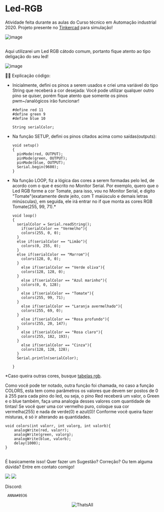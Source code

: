 # Led-RGB
Atividade feita durante as aulas do Curso técnico em Automação industrial 2020.
Projeto presente no [Tinkercad](https://www.tinkercad.com/things/8HeKKI0H8wm-rgb-cores) para simulação!

![image](https://user-images.githubusercontent.com/95356877/173210356-d5e9c2f1-6236-4361-b8b7-a74619089f68.png)

##

Aqui utilizarei um Led RGB cátodo comum, portanto fique atento ao tipo deligação do seu led!

![image](https://user-images.githubusercontent.com/95356877/173210946-01bbd988-d6d3-4d0e-a032-e0bfa6492279.png)

👩‍💻 Explicação código:

- Inicialmente, defini os pinos a serem usados e criei uma variável do tipo String que receberá a cor desejada:
  Você pode utilizar qualquer outro pino se quiser, porém fique atento que somente os pinos pwm~/analógicos irão funcionar!

      #define red 11
      #define green 9
      #define blue 10
      
      String serialColor;
      
- Na função SETUP, defini os pinos citados acima como saídas(outputs):

      void setup()
      {
        pinMode(red, OUTPUT);
        pinMode(green, OUTPUT);
        pinMode(blue, OUTPUT);
        Serial.begin(9600);
      }
      
- Na função LOOP, fiz a lógica das cores a serem formadas pelo led, de acordo com o que é escrito no Monitor Serial. Por exemplo, quero que o Led RGB forme a cor Tomate, para isso, vou no Monitor Serial, e digito "Tomate"(exatamente deste jeito, com T maiúsculo e demais letras minúsculas), em seguida, ele irá entrar no if que monta as cores RGB Tomate(255, 99, 71).* 

      void loop()
      {
        serialColor = Serial.readString();
          if(serialColor == "Vermelho"){
          colors(255, 0, 0);
        }
        else if(serialColor == "Limão"){
          colors(0, 255, 0);
        }
        else if(serialColor == "Marrom"){
          colors(128, 0, 0);
        }
          else if(serialColor == "Verde oliva"){
          colors(128, 128, 0);
        }
          else if(serialColor == "Azul marinho"){
          colors(0, 0, 128);
        }
          else if(serialColor == "Tomate"){
          colors(255, 99, 71);
        }
          else if(serialColor == "Laranja avermelhado"){
          colors(255, 69, 0);
        }
          else if(serialColor == "Rosa profundo"){
          colors(255, 20, 147);
        }
          else if(serialColor == "Rosa claro"){
          colors(255, 182, 193);
        }
          else if(serialColor == "Cinza"){
          colors(128, 128, 128);
        }
        Serial.println(serialColor);

      }

*Caso queira outras cores, busque [tabelas rgb](http://priscilabbrasil.blogspot.com/2009/11/tabela-de-cores-rgb-hexadecimal.html).

Como você pode ter notado, outra função foi chamada, no caso a função COLORS, esta tem como parâmetros os valores que devem ser postos de 0 à 255 para cada pino do led, ou seja, o pino Red receberá um valor, o Green e o blue também, faça uma analogia desses valores com quantidade de tintas! Se você quer uma cor vermelho puro, coloque sua cor vermelha(255) e nada de verde(0) e azul(0)! Conforme você queira fazer misturas, é só ir alterando as quantidades.

    void colors(int valorr, int valorg, int valorb){
        analogWrite(red, valorr);
        analogWrite(green, valorg);
        analogWrite(blue, valorb);
        delay(1000);
    }
    
 ##
 
É basicamente isso!
Quer fazer um Sugestão? Correção? Ou tem alguma dúvida?
Entre em contato comigo!

<a href="https://www.linkedin.com/in/anna-rocha-5a3126227" target="_blank"><img src="https://img.shields.io/badge/-LinkedIn-%230077B5?style=for-the-badge&logo=linkedin&logoColor=white" target="_blank"></a>
  <a href = "mailto:annaleletr@gmail.com"><img src="https://img.shields.io/badge/-Gmail-%23333?style=for-the-badge&logo=gmail&logoColor=white" target="_blank"></a>
  
  Discord:
  
     ANNA#8936

<div align="center">
       
 ![ThatsAll](https://user-images.githubusercontent.com/95356877/173210799-816673cd-51be-42b1-953b-01c92228e2e9.gif)
      
</div>
